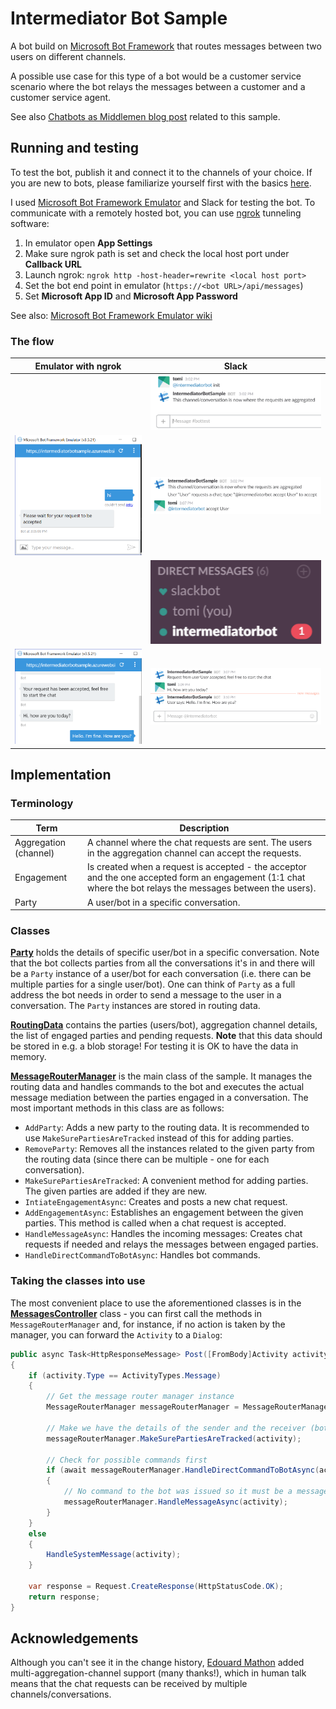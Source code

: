 # Intermediator Bot Sample #

A bot build on [Microsoft Bot Framework](https://dev.botframework.com/) that
routes messages between two users on different channels.

A possible use case for this type of a bot would be a customer service scenario
where the bot relays the messages between a customer and a customer service agent.

See also [Chatbots as Middlemen blog post](http://tomipaananen.azurewebsites.net/?p=1851) related to
this sample.

## Running and testing ##

To test the bot, publish it and connect it to the channels of your choice.
If you are new to bots, please familiarize yourself first with the basics
[here](https://dev.botframework.com/).

I used [Microsoft Bot Framework Emulator](https://docs.botframework.com/en-us/tools/bot-framework-emulator/)
and Slack for testing the bot. To communicate with a remotely hosted bot, you
can use [ngrok](https://ngrok.com/) tunneling software:

1. In emulator open **App Settings**
2. Make sure ngrok path is set and check the local host port under **Callback URL**
3. Launch ngrok: `ngrok http -host-header=rewrite <local host port>`
4. Set the bot end point in emulator (`https://<bot URL>/api/messages`)
5. Set **Microsoft App ID** and **Microsoft App Password**

See also: [Microsoft Bot Framework Emulator wiki](https://github.com/microsoft/botframework-emulator/wiki/Getting-Started)

### The flow ###

| Emulator with ngrok | Slack |
| ------------------- | ----- |
| | ![Initialization](Documentation/Screenshots/Initialization.png?raw=true) |
| ![Request sent](/Documentation/Screenshots/RequestSent.png?raw=true) | ![Request accepted](/Documentation/Screenshots/RequestAccepted.png?raw=true) |
| | ![Direct messaging channel created](/Documentation/Screenshots/DirectMessagingChannelCreated.png?raw=true) |
| ![Conversation in emulator](/Documentation/Screenshots/ConversationInEmulator.png?raw=true) | ![Conversation in Slack](/Documentation/Screenshots/ConversationInSlack.png?raw=true) |


## Implementation ##

### Terminology ###

| Term | Description |
| ---- | ----------- |
| Aggregation (channel) | A channel where the chat requests are sent. The users in the aggregation channel can accept the requests. |
| Engagement | Is created when a request is accepted - the acceptor and the one accepted form an engagement (1:1 chat where the bot relays the messages between the users). |
| Party | A user/bot in a specific conversation. |

### Classes ###

**[Party](/IntermediatorBotSample/MessageRouting/Party.cs)** holds the details
of specific user/bot in a specific conversation. Note that the bot collects
parties from all the conversations it's in and there will be a `Party` instance
of a user/bot for each conversation (i.e. there can be multiple parties for a
single user/bot). One can think of `Party` as a full address the bot needs in
order to send a message to the user in a conversation. The `Party` instances are
stored in routing data.

**[RoutingData](/IntermediatorBotSample/MessageRouting/RoutingData.cs)**
contains the parties (users/bot), aggregation channel details, the list of
engaged parties and pending requests. **Note** that this data should be stored
in e.g. a blob storage! For testing it is OK to have the data in memory.

**[MessageRouterManager](/IntermediatorBotSample/MessageRouting/MessageRouterManager.cs)**
is the main class of the sample. It manages the routing data and handles
commands to the bot and executes the actual message mediation between the
parties engaged in a conversation. The most important methods in this class
are as follows:

* `AddParty`: Adds a new party to the routing data. It is recommended to use `MakeSurePartiesAreTracked` instead of this for adding parties.
* `RemoveParty`: Removes all the instances related to the given party from the routing data (since there can be multiple - one for each conversation).
* `MakeSurePartiesAreTracked`: A convenient method for adding parties. The given parties are added if they are new.
* `IntiateEngagementAsync`: Creates and posts a new chat request.
* `AddEngagementAsync`: Establishes an engagement between the given parties. This method is called when a chat request is accepted.
* `HandleMessageAsync`: Handles the incoming messages: Creates chat requests if needed and relays the messages between engaged parties.
* `HandleDirectCommandToBotAsync`: Handles bot commands.

### Taking the classes into use ###

The most convenient place to use the aforementioned classes is in the
**[MessagesController](/IntermediatorBotSample/Controllers/MessagesController.cs)**
class - you can first call the methods in `MessageRouterManager` and, for
instance, if no action is taken by the manager, you can forward the `Activity`
to a `Dialog`:

```cs
public async Task<HttpResponseMessage> Post([FromBody]Activity activity)
{
    if (activity.Type == ActivityTypes.Message)
    {
        // Get the message router manager instance
        MessageRouterManager messageRouterManager = MessageRouterManager.Instance;

        // Make we have the details of the sender and the receiver (bot) stored
        messageRouterManager.MakeSurePartiesAreTracked(activity);

        // Check for possible commands first
        if (await messageRouterManager.HandleDirectCommandToBotAsync(activity) == false)
        {
            // No command to the bot was issued so it must be a message then
            messageRouterManager.HandleMessageAsync(activity);
        }
    }
    else
    {
        HandleSystemMessage(activity);
    }

    var response = Request.CreateResponse(HttpStatusCode.OK);
    return response;
}
```


## Acknowledgements ##

Although you can't see it in the change history,
[Edouard Mathon](https://github.com/edouard-mathon) added
multi-aggregation-channel support (many thanks!), which in human talk means that
the chat requests can be received by multiple channels/conversations.
